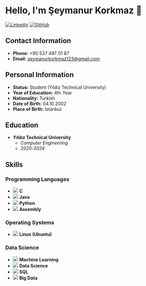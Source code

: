 # Hello, I'm Şeymanur Korkmaz 👋

[![LinkedIn](https://img.shields.io/badge/LinkedIn-seymanur--korkmaz-blue)](https://www.linkedin.com/in/seymanur-korkmaz/)
[![GitHub](https://img.shields.io/badge/GitHub-seymaakorkmaz-lightgrey)](https://github.com/seymaakorkmaz)

## Contact Information
- **Phone:** +90 537 497 01 87
- **Email:** seymanurkorkmaz123@gmail.com

## Personal Information
- **Status:** Student (Yıldız Technical University)
- **Year of Education:** 4th Year
- **Nationality:** Turkish
- **Date of Birth:** 04.10.2002
- **Place of Birth:** Istanbul

## Education
- **Yıldız Technical University**
  - *Computer Engineering*
  - *2020-2024*

## Skills

### Programming Languages
- <img src="https://img.icons8.com/color/48/000000/c-programming.png"/> **C**
- <img src="https://img.icons8.com/color/48/000000/java-coffee-cup-logo.png"/> **Java**
- <img src="https://img.icons8.com/color/48/000000/python.png"/> **Python**
- <img src="https://img.icons8.com/color/48/000000/assembly.png"/> **Assembly**
  
### Operating Systems
- <img src="https://img.icons8.com/color/48/000000/linux.png"/> **Linux (Ubuntu)**
  
### Data Science
- <img src="https://img.icons8.com/color/48/000000/machine-learning.png"/> **Machine Learning**
- <img src="https://img.icons8.com/fluent/48/000000/science.png"/> **Data Science**
- <img src="https://img.icons8.com/fluent/48/000000/sql.png"/> **SQL**
- <img src="https://img.icons8.com/color/48/000000/big-data.png"/> **Big Data**
